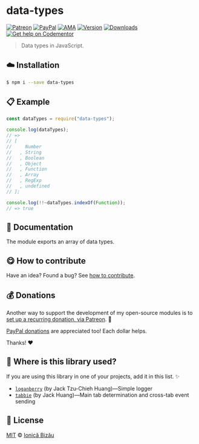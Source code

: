
# data-types

 [![Patreon](https://img.shields.io/badge/Support%20me%20on-Patreon-%23e6461a.svg)][paypal-donations] [![PayPal](https://img.shields.io/badge/%24-paypal-f39c12.svg)][paypal-donations] [![AMA](https://img.shields.io/badge/ask%20me-anything-1abc9c.svg)](https://github.com/IonicaBizau/ama) [![Version](https://img.shields.io/npm/v/data-types.svg)](https://www.npmjs.com/package/data-types) [![Downloads](https://img.shields.io/npm/dt/data-types.svg)](https://www.npmjs.com/package/data-types) [![Get help on Codementor](https://cdn.codementor.io/badges/get_help_github.svg)](https://www.codementor.io/johnnyb?utm_source=github&utm_medium=button&utm_term=johnnyb&utm_campaign=github)

> Data types in JavaScript.

## :cloud: Installation

```sh
$ npm i --save data-types
```


## :clipboard: Example



```js
const dataTypes = require("data-types");

console.log(dataTypes);
// =>
// [
//     Number
//   , String
//   , Boolean
//   , Object
//   , Function
//   , Array
//   , RegExp
//   , undefined
// ];

console.log(!!~dataTypes.indexOf(Function));
// => true
```

## :memo: Documentation

The module exports an array of data types.

## :yum: How to contribute
Have an idea? Found a bug? See [how to contribute][contributing].

## :moneybag: Donations

Another way to support the development of my open-source modules is
to [set up a recurring donation, via Patreon][patreon]. :rocket:

[PayPal donations][paypal-donations] are appreciated too! Each dollar helps.

Thanks! :heart:

## :dizzy: Where is this library used?
If you are using this library in one of your projects, add it in this list. :sparkles:


 - [`loganberry`](https://github.com/u9520107/loganberry#readme) (by Jack Tzu-Chieh Huang)—Simple logger
 - [`tabbie`](https://github.com/u9520107/tabbie#readme) (by Jack Huang)—Main tab determination and cross-tab event sending

## :scroll: License

[MIT][license] © [Ionică Bizău][website]

[patreon]: https://www.patreon.com/ionicabizau
[paypal-donations]: https://www.paypal.com/cgi-bin/webscr?cmd=_s-xclick&hosted_button_id=RVXDDLKKLQRJW
[donate-now]: http://i.imgur.com/6cMbHOC.png

[license]: http://showalicense.com/?fullname=Ionic%C4%83%20Biz%C4%83u%20%3Cbizauionica%40gmail.com%3E%20(http%3A%2F%2Fionicabizau.net)&year=2016#license-mit
[website]: http://ionicabizau.net
[contributing]: /CONTRIBUTING.md
[docs]: /DOCUMENTATION.md
